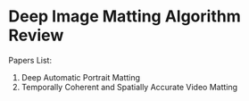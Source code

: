 # Deep Image Matting Algorithm Review

Papers List:
1. Deep Automatic Portrait Matting
2. Temporally Coherent and Spatially Accurate Video Matting

